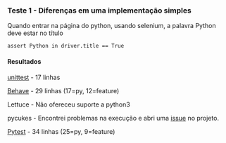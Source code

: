 ### Teste 1 - Diferenças em uma implementação simples

Quando entrar na página do python, usando selenium, a palavra Python deve estar no título

`assert Python in driver.title == True`

#### Resultados
[unittest](unittest/teste_1.py) - 17 linhas

[Behave](behave/teste_1.py) - 29 linhas (17=py, 12=feature)

Lettuce - Não ofereceu suporte a python3

pycukes - Encontrei problemas na execução e abri uma [issue](https://github.com/hltbra/pycukes/issues/9) no projeto.

[Pytest](pytest-bdd/teste_1) - 34 linhas (25=py, 9=feature)
